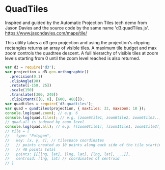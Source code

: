 # QuadTiles
Inspired and guided by the Automatic Projection Tiles tech demo from Jason Davies and the source code by the same name 'd3.quadTiles.js'. https://www.jasondavies.com/maps/tile/

This utility takes a d3 geo projection and using the projection's clipping rectangles returns an array of visible tiles. A maximum tile budget and max zoom controls the quadtree descent. A full hierarchy of visible tiles at zoom levels starting from 0 until the zoom level reached is also returned.

```js
var d3 = require('d3');
var projection = d3.geo.orthographic()
  .precision(0.1)
  .clipAngle(90)
  .rotate([-150, 25])
  .scale(150)
  .translate([300, 240])
  .clipExtent([[0, 0], [600, 480]]);
var quadtiles = require('d3-quadtiles');
var quad = quadtiles(projection, { maxtiles: 32, maxzoom: 18 });
console.log(quad.zoom); // e.g. 6
console.log(quad.tiles); // e.g. [zoom6tile1, zoom6tile2, zoom6tile3..]
// quad.all is indexed by zoom level
console.log(quad.all); // e.g. [[zoom0tile1], [zoom1tile1, zoom1tile2], ...]
// tile = {
//   type: "Polygon",
//   key: [x, y, z], // tilespace coordinates
//   // points created as 10 points along each side of the tile starting top left and going right
//   // 40 points total
//   points: [[[lng, lat], [lng, lat], [lng, lat], ...]],
//   centroid: [lng, lat] // coordinates of centroid
// }
```
